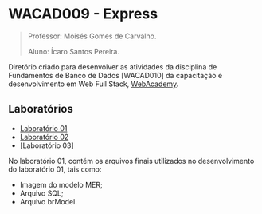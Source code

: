 # WACAD009 - Express

> Professor: Moisés Gomes de Carvalho.
>
> Aluno: Ícaro Santos Pereira.

Diretório criado para desenvolver as atividades da disciplina de Fundamentos de Banco de Dados [WACAD010] da capacitação e desenvolvimento em Web Full Stack, [WebAcademy](https://webacademy.icomp.ufam.edu.br/).

## Laboratórios

- [Laboratório 01](./laboratorio_01/)
- [Laboratório 02](./laboratorio_02/)
- [Laboratório 03]

No laboratório 01, contém os arquivos finais utilizados no desenvolvimento do laboratório 01, tais como:

- Imagem do modelo MER;
- Arquivo SQL;
- Arquivo brModel.
